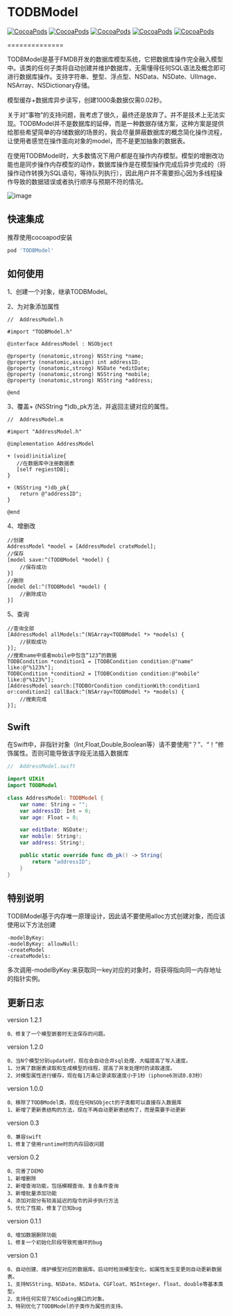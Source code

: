 # TODBModel 

[![CocoaPods](https://img.shields.io/cocoapods/v/TODBModel.svg?style=flat)](http://cocoapods.org/?q=name%3ATODBModel)
[![CocoaPods](https://img.shields.io/cocoapods/p/TODBModel.svg?style=flat)](https://github.com/TonyJR/TODBModel)
[![CocoaPods](https://img.shields.io/cocoapods/at/TODBModel.svg?style=flat)](http://cocoapods.org/?q=name%3ATODBModel)
[![CocoaPods](https://img.shields.io/cocoapods/dt/TODBModel.svg?style=flat)](https://github.com/TonyJR/TODBModel)
[![CocoaPods](https://img.shields.io/cocoapods/l/TODBModel.svg?style=flat)](https://github.com/TonyJR/TODBModel/blob/master/LICENSE)

==============


TODBModel是基于FMDB开发的数据库模型系统，它把数据库操作完全融入模型中。该类的任何子类将自动创建并维护数据库，无需懂得任何SQL语法及概念即可进行数据库操作。支持字符串、整型、浮点型、NSData、NSDate、UIImage、NSArray、NSDictionary存储。

模型缓存+数据库异步读写，创建1000条数据仅需0.02秒。

关于对“事物”的支持问题，我考虑了很久，最终还是放弃了。并不是技术上无法实现。TODBModel并不是数据库的延伸，而是一种数据存储方案，这种方案是提供给那些希望简单的存储数据的场景的，我会尽量屏蔽数据库的概念简化操作流程，让使用者感觉在操作面向对象的model，而不是更加抽象的数据表。

在使用TODBModel时，大多数情况下用户都是在操作内存模型。模型的增删改功能也是同步操作内存模型的动作，数据库操作是在模型操作完成后异步完成的（将操作动作转换为SQL语句，等待队列执行），因此用户并不需要担心因为多线程操作导致的数据错误或者执行顺序与预期不符的情况。

![image](https://github.com/TonyJR/TODBModel/blob/master/1.gif)

快速集成
------------
推荐使用cocoapod安装
```ruby
pod 'TODBModel'
```
如何使用
------------
1、创建一个对象，继承TODBModel。


2、为对象添加属性
```objc
//  AddressModel.h

#import "TODBModel.h"

@interface AddressModel : NSObject

@property (nonatomic,strong) NSString *name;
@property (nonatomic,assign) int addressID;
@property (nonatomic,strong) NSDate *editDate;
@property (nonatomic,strong) NSString *mobile;
@property (nonatomic,strong) NSString *address;

@end
```

3、覆盖+ (NSString *)db_pk方法，并返回主键对应的属性。
```objc
//  AddressModel.m

#import "AddressModel.h"

@implementation AddressModel

+ (void)initialize{
   //在数据库中注册数据表
   [self regiestDB];
}

+ (NSString *)db_pk{
    return @"addressID";
}

@end
```
4、增删改
```objc
//创建
AddressModel *model = [AddressModel crateModel];
//保存
[model save:^(TODBModel *model) {
    //保存成功
}]
//删除
[model del:^(TODBModel *model) {
    //删除成功
}]
```
5、查询
```objc
//查询全部
[AddressModel allModels:^(NSArray<TODBModel *> *models) {
    //获取成功
}];
//搜索name中或者mobile中包含“123”的数据
TODBCondition *condition1 = [TODBCondition condition:@"name" like:@"%123%"];
TODBCondition *condition2 = [TODBCondition condition:@"mobile" like:@"%123%"];
[AddressModel search:[TODBOrCondition conditionWith:condition1 or:condition2] callBack:^(NSArray<TODBModel *> *models) {
    //搜索完成
}];
```
Swift
------------
在Swift中，非指针对象（Int,Float,Double,Boolean等）请不要使用“？”、“！”修饰属性。否则可能导致该字段无法插入数据库
```swift
//  AddressModel.swift

import UIKit
import TODBModel

class AddressModel: TODBModel {
    var name: String = "";
    var addressID: Int = 0;
    var age: Float = 0;

    var editDate: NSDate!;
    var mobile: String!;
    var address: String!;

    public static override func db_pk() -> String{
        return "addressID";
    }
}
```
特别说明
------------
TODBModel基于内存唯一原理设计，因此请不要使用alloc方式创建对象，而应该使用以下方法创建
```
-modelByKey:
-modelByKey: allowNull:
-createModel
-createModels:
```
多次调用-modelByKey:来获取同一key对应的对象时，将获得指向同一内存地址的指针实例。

更新日志
------------
version 1.2.1
```
0、修复了一个模型嵌套时无法保存的问题。
```

version 1.2.0
```
0、当N个模型分别update时，现在会自动合并sql处理，大幅提高了写入速度。
1、分离了数据表读取和生成模型的线程，提高了并发处理时的读取速度。
2、对模型属性进行缓存，现在每1万条记录读取速度小于1秒（iphone6测试0.83秒）
```

version 1.0.0
```
0、移除了TODBModel类，现在任何NSObject的子类都可以直接存入数据库
1、新增了更新表结构的方法，现在不再自动更新表结构了，而是需要手动更新
```

version 0.3
```
0、兼容swift
1、修复了使用runtime时的内存回收问题
```
version 0.2
```
0、完善了DEMO
1、新增删除
2、新增查询功能，包括模糊查询、复合条件查询
3、新增批量添加功能
4、添加对部分有较高延迟的指令的异步执行方法
5、优化了性能，修复了已知bug
```
version 0.1.1
```
0、增加数据删除功能
1、修复一个初始化阶段导致死循环的bug
```
version 0.1
```
0、自动创建、维护模型对应的数据库。启动时检测模型变化，如属性发生变更则自动更新数据表。
1、支持NSString、NSDate、NSData、CGFloat、NSInteger、float、double等基本类型。
2、支持任何实现了NSCoding接口的对象。
3、特别优化了TODBModel的子类作为属性的支持。
```
